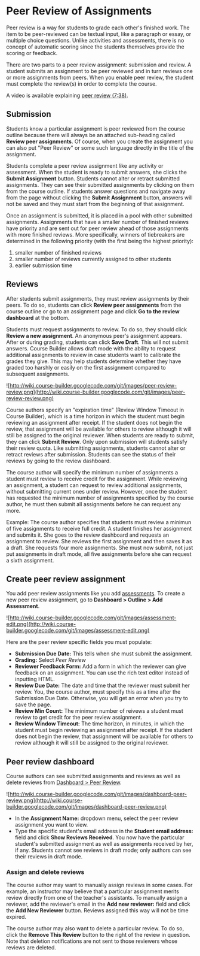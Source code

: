 <h1>Peer Review of Assignments</h1>
Peer review is a way for students to grade each other's finished work. The item to be peer-reviewed can be textual input, like a paragraph or essay, or multiple choice questions. Unlike activities and assessments, there is no concept of automatic scoring since the students themselves provide the scoring or feedback.

There are two parts to a peer review assignment: submission and review. A student submits an assignment to be peer reviewed and in turn reviews one or more assignments from peers. When you enable peer review, the student must complete the review(s) in order to complete the course.



A video is available explaining [peer review (7:38)](http://www.youtube.com/watch?v=5ERlbCXAkDg).

## Submission ##
Students know a particular assignment is peer reviewed from the course outline because there will always be an attached sub-heading called **Review peer assignments**. Of course, when you create the assignment you can also put "Peer Review" or some such language directly in the title of the assignment.

Students complete a peer review assignment like any activity or assessment. When the student is ready to submit answers, she clicks the **Submit Assignment** button. Students cannot alter or retract submitted assignments. They can see their submitted assignments by clicking on them from the course outline. If students answer questions and navigate away from the page without clicking the **Submit Assignment** button, answers will not be saved and they must start from the beginning of that assignment.

Once an assignment is submitted, it is placed in a pool with other submitted assignments. Assignments that have a smaller number of finished reviews have priority and are sent out for peer review ahead of those assignments with more finished reviews. More specifically, winners of tiebreakers are determined in the following priority (with the first being the highest priority):

  1. smaller number of finished reviews
  1. smaller number of reviews currently assigned to other students
  1. earlier submission time

## Reviews ##
After students submit assignments, they must review assignments by their peers. To do so, students can click **Review peer assignments** from the course outline or go to an assignment page and click **Go to the review dashboard** at the bottom.

Students must request assignments to review. To do so, they should click **Review a new assignment**. An anonymous peer's assignment appears. After or during grading, students can click **Save Draft**. This will not submit answers. Course Builder allows draft mode with the ability to request additional assignments to review in case students want to calibrate the grades they give. This may help students determine whether they have graded too harshly or easily on the first assignment compared to subsequent assignments.

![http://wiki.course-builder.googlecode.com/git/images/peer-review-review.png](http://wiki.course-builder.googlecode.com/git/images/peer-review-review.png)

Course authors specify an "expiration time" (Review Window Timeout in Course Builder), which is a time horizon in which the student must begin reviewing an assignment after receipt. If the student does not begin the review, that assignment will be available for others to review although it will still be assigned to the original reviewer. When students are ready to submit, they can click **Submit Review**. Only upon submission will students satisfy their review quota. Like submitting assignments, students cannot alter or retract reviews after submission. Students can see the status of their reviews by going to the review dashboard.

The course author will specify the minimum number of assignments a student must review to receive credit for the assignment. While reviewing an assignment, a student can request to review additional assignments, without submitting current ones under review. However, once the student has requested the minimum number of assignments specified by the course author, he must then submit all assignments before he can request any more.

Example: The course author specifies that students must review a minimun of five assignments to receive full credit. A student finishes her assignment and submits it. She goes to the review dashboard and requests an assignment to review. She reviews the first assignment and then saves it as a draft. She requests four more assignments. She must now submit, not just put assignments in draft mode, all five assignments before she can request a sixth assignment.

## Create peer review assignment ##
You add peer review assignments like you add [assessments](CreateAssessments.md). To create a new peer review assignment, go to **Dashboard > Outline > Add Assessment**.

![http://wiki.course-builder.googlecode.com/git/images/assessment-edit.png](http://wiki.course-builder.googlecode.com/git/images/assessment-edit.png)

Here are the peer review specific fields you must populate:

  * **Submission Due Date:** This tells when she must submit the assignment.
  * **Grading:** Select _Peer Review_
  * **Reviewer Feedback Form:** Add a form in which the reviewer can give feedback on an assignment. You can use the rich text editor instead of inputting HTML.
  * **Review Due Date:** The date and time that the reviewer must submit her review. You, the course author, must specify this as a time after the Submission Due Date. Otherwise, you will get an error when you try to save the page.
  * **Review Min Count:** The minimum number of reivews a student must review to get credit for the peer review assignment.
  * **Review Window Timeout:** The time horizon, in minutes, in which the student must begin reviewing an assignment after receipt. If the student does not begin the review, that assignment will be available for others to review although it will still be assigned to the original reviewer.

## Peer review dashboard ##
Course authors can see submitted assignments and reviews as well as delete reviews from [Dashboard > Peer Review](Dashboard#Peer_Review.md).

![http://wiki.course-builder.googlecode.com/git/images/dashboard-peer-review.png](http://wiki.course-builder.googlecode.com/git/images/dashboard-peer-review.png)

  * In the **Assignment Name:** dropdown menu, select the peer review assignment you want to view.
  * Type the specific student's email address in the **Student email address:** field and click **Show Reviews Received**. You now have the particular student's submitted assignment as well as assignments received by her, if any. Students cannot see reviews in draft mode; only authors can see their reviews in draft mode.

### Assign and delete reviews ###
The course author may want to manually assign reviews in some cases. For example, an instructor may believe that a particular assignment merits review directly from one of the teacher's assistants. To manually assign a reviewer, add the reviewer's email in the **Add new reviewer:** field and click the **Add New Reviewer** button. Reviews assigned this way will not be time expired.

The course author may also want to delete a particular review. To do so, click the **Remove This Review** button to the right of the review in question. Note that deletion notifications are not sent to those reviewers whose reviews are deleted.